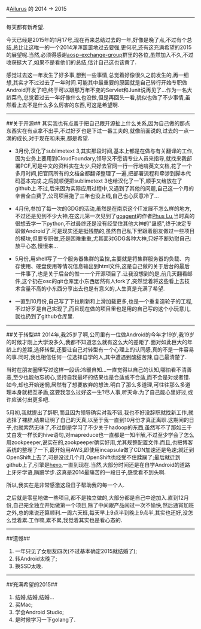 #[Ailurus](http://www.easydone.cn) 的 2014 -> 2015

---

每天都有新希望.

今天已经是2015年的1月17号,现在再来总结过去的一年,好像是晚了点,不过有个总结,总比让这唯一的一个2014浑浑噩噩地过去要强,更何况,还有这充满希望的2015的展望呢.当然,必须得感谢[aosp-exchange-group](https://github.com/aosp-exchange-group)群里的各位,虽然加入不久,不过收获挺大了,如果不是看他们的总结,估计自己这也该黄了.

感觉过去这一年发生了好多事,想到一些事情,总觉着好像很久之前发生的,再一细想,其实才不过过去了一年时间.可能其中最重要的原因就是自己转行开始专职做Android开发了吧,终于可以跟那万年不变的Servlet和Junit说再见了...作为一名大龄菜鸟,总觉着过去一年好像什么也没做,但是再回头一看,貌似也做了不少事情,虽然看上去不是什么多么厉害的东西,可这是希望啊.

---

##关于开源##
其实我也有点羞于把自己跟开源扯上什么关系,因为自己做的那点东西实在有点拿不出手,不过好歹也是下过一番工夫的,就像前面说的,过去的一点一滴的成长,对于现在和未来,都是希望.

 - 3月份,汉化了sublimetext 3,其实那段时间,基本上都是在做与有关翻译的工作,因为业务上要用到CloudFoundary,领导又不愿请专业人员来指导,就找来我部署PCF,可是中文的资料实在太少,只好去官网一行一行地啃英文文档,花了一个多月时间,把官网所有的文档全都翻译整理了一遍,把部署流程和牵涉到脚本代码基本完成.之后就顺便把sublimetext 3也给汉化了一下,顺手又给放在了github上.不过,后来因为实际应用过程中,又遇到了其他的问题,自己这一个月的辛苦全白费了,公司项目拖了三年也没上线,自己也心灰意冷了...

 - 4月份,参加了每一次的GDG的活动,虽然是在南京这个IT发展不怎么样的地方,不过还是见到不少大神,在这儿第一次见到了[goagent](https://github.com/goagent/goagent)的作者[Phus Lu](https://github.com/phuslu),当时真的很想去学一下python,不过最终还是没有经受住其他大神的"蛊惑",终于决定专职做Android了.可是现实还是挺残酷的,虽然自己私下里跟着朋友做过一些项目的模块,但要专职做,还是困难重重,尤其面对GDG各种大神,只好不断劝慰自己:放平心态,慢慢来...

 - 5月份,用shell写了一个服务器集群的监控,主要就是将集群服务器的负载、内存使用、硬盘使用等情况信息输出到html文件,这是自己做的关于后台的最后一件事了,也是关于后台的惟一一个开源项目了.让我没想到的是,前几天翻看邮件,这个扔在osc的git仓库里小东西居然有人fork了,突然觉着将这些看上去技术含量不高的小东西分享出去也是有意义的,人生真是充满了希望.

 - 一直到10月份,自己写了下拉刷新和上滑加载更多,也是一个重复造轮子的工程,不过好歹是自己实现了,而且现在做的项目里也是用的自己写的这个小玩意儿,就也扔到了github仓库里.

---

##关于转型##
2014年,我25岁了啊,公司里有一位做Android的今年才19岁,我19岁的时候才刚上大学没多久,我都不知道怎么就有这么大的差距了.面对如此巨大的年龄上的差距,选择转型,还要让自己对转型有一个心理上的认同感,真的不是一件容易的事.同时,我也相信任何一位选择自学的人,其中遭遇到酸甜苦辣,自己最清楚了.

当时在朋友圈里写过这样一段话:冷暖自知...一直觉得以自己的认知,哪怕看不清善恶,至少也能勿忘初心,坚持自我最坏的结果也是合适或不合适,而不会是对或者错.如今,却也开始迷惘,居然有了想要放弃的想法.明白了那么多道理,可往往那么多道理本身就相互矛盾,这要我怎么过好这一生?尽人事,听天命.为了自己能心里好过,或许应该付出更多吧.

5月初,我就提出了辞职,而且因为领导确实对我不错,我也不好没辞职就找新工作,就选择了裸辞,结果证明了自己的天真,以至于我一直到10月份才真正离职.这期间的日子,也就索然无味了,不过倒是学习了不少关于hadoop的东西,虽然写不了那如三千丈白发一样长的hive语句,对mapreduce也一直都是一知半解,不过至少学会了怎么用zookpeeper,说实在的,zookpeeper确实好用,尤其规整配置文件.而且,也把博客系统的整理了一下,最开始用AWS,即使用incapsula做了CDN加速还是龟速;就迁到OpenShift上去了,可是没过几个月,OpenShift也经受不住蹂躏了;最后就迁到github上了,引擎是[hexo](http://hexo.io/),一直到现在.当然,大部分时间还是在自学Android的道路上牙牙学语,蹒跚学步.这真是2014最痛苦的一段日子,感觉看不到头啊.

所以,我实在是非常感激这段日子帮助我的每一个人.

之后就是零星地做一些项目,都不是独立做的,大部分都是自己中途加入.直到12月份,自己完全独立开始做第一个项目,除了中间跟产品闹过一次不愉快,然后通宵加班之外,总的来说还算顺利.一周六天班,每天早上9点半到晚上9点半,其实也还好,没怎么觉着累.工作嘛,累不累,我觉着其实也是看心态的.

---

##遗憾##
1. 一年只见了女朋友四次(不过基本确定2015就结婚了);
2. 转Android太晚了;
3. 换SSD太晚.

---

##充满希望的2015##
1. 结婚,结婚,结婚...
2. 买Mac;
3. 学会Android Studio;
4. 是时候学习一下golang了.
